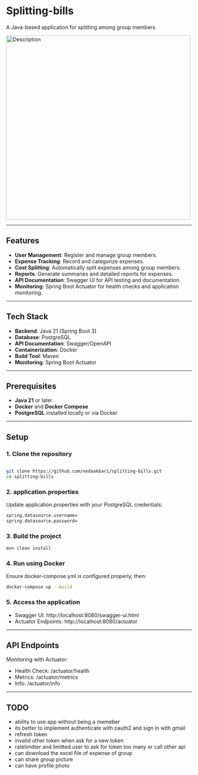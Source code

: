 # Splitting-bills

A Java-based application for splitting among group members

<img src="https://github.com/user-attachments/assets/78a4a34d-29d7-4cdf-8f37-ab57f2ad95e8" alt="Description" width="500">

---

## Features

- **User Management**: Register and manage group members.
- **Expense Tracking**: Record and categorize expenses.
- **Cost Splitting**: Automatically split expenses among group members.
- **Reports**: Generate summaries and detailed reports for expenses.
- **API Documentation**: Swagger UI for API testing and documentation.
- **Monitoring**: Spring Boot Actuator for health checks and application monitoring.

---

## Tech Stack

- **Backend**: Java 21 (Spring Boot 3)
- **Database**: PostgreSQL
- **API Documentation**: Swagger/OpenAPI
- **Containerization**: Docker
- **Build Tool**: Maven
- **Monitoring**: Spring Boot Actuator

---

## Prerequisites

- **Java 21** or later
- **Docker** and **Docker Compose**
- **PostgreSQL** installed locally or via Docker

---

## Setup

### 1. Clone the repository

```bash

git clone https://github.com/nedaakbari/splitting-bills.git
cd splitting-bills
 ``` 

### 2. application.properties

Update application.properties with your PostgreSQL credentials:

```bash
spring.datasource.username=
spring.datasource.password=
 ```

### 3. Build the project

```bash
mvn clean install
 ```

### 4. Run using Docker

Ensure docker-compose.yml is configured properly, then:

```bash
docker-compose up --build
 ```

### 5. Access the application

- Swagger UI: http://localhost:8080/swagger-ui.html
- Actuator Endpoints: http://localhost:8080/actuator

---

## API Endpoints

Monitoring with Actuator:

- Health Check: /actuator/health
- Metrics: /actuator/metrics
- Info: /actuator/info

---

## TODO

- ability to use app without being a memeber
- its better to implement authenticate with oauth2 and sign in with gmail
- refresh token
- invalid other token when ask for a new token
- ratelimitter and limitted user to ask for token too many or call other api
- can download the excel file of expense of group
- can share group picture
- can have profile photo

